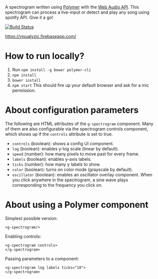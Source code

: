 A spectrogram written using [Polymer](https://www.polymer-project.org/2.0/start/) with the [Web
Audio API](https://developer.mozilla.org/en-US/docs/Web/API/Web_Audio_API).
This spectrogram can process a live-input or detect and play any song using spotify API.
Give it a go!

[![Build Status](https://travis-ci.com/dishagarg/visualyzic.svg?token=Ym2qacLuVZVRcQVKqXsU&branch=master)](https://travis-ci.com/dishagarg/visualyzic)

https://visualyzic.firebaseapp.com/


# How to run locally?

1. Run `npm install -g bower polymer-cli`
2. `npm install`
3. `bower install`
4. `npm start`
This should fire up your default browser and ask for a mic permission.


# About configuration parameters

The following are HTML attributes of the `g-spectrogram` component. Many
of them are also configurable via the spectrogram controls component,
which shows up if the `controls` attribute is set to true.

- `controls` (boolean): shows a config UI component.
- `log` (boolean): enables y-log scale (linear by default).
- `speed` (number): how many pixels to move past for every frame.
- `labels` (boolean): enables y-axis labels.
- `ticks` (number): how many y labels to show.
- `color` (boolean): turns on color mode (grayscale by default).
- `oscillator` (boolean): enables an oscillator overlay component. When
  you click anywhere in the spectrogram, a sine wave plays corresponding
  to the frequency you click on.


# About using a Polymer component

Simplest possible version:

    <g-spectrogram/>

Enabling controls:

    <g-spectrogram controls>
    </g-spectrogram>

Passing parameters to a component:

    <g-spectrogram log labels ticks="10">
    </g-spectrogram>
